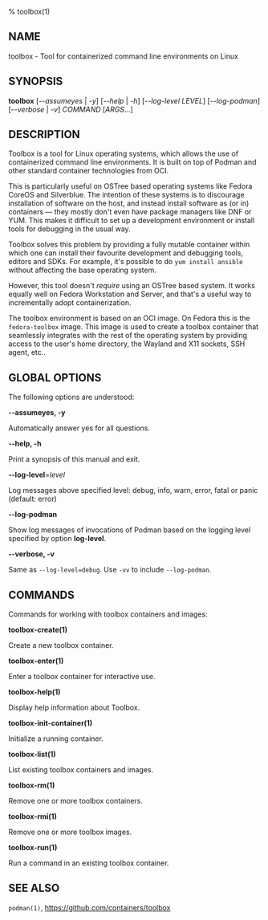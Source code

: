 % toolbox(1)

## NAME
toolbox - Tool for containerized command line environments on Linux

## SYNOPSIS
**toolbox** [*--assumeyes* | *-y*]
        [*--help* | *-h*]
        [*--log-level LEVEL*]
        [*--log-podman*]
        [*--verbose* | *-v*]
        *COMMAND* [*ARGS*...]

## DESCRIPTION

Toolbox is a tool for Linux operating systems, which allows the use of
containerized command line environments. It is built on top of Podman and
other standard container technologies from OCI.

This is particularly useful on OSTree based operating systems like Fedora
CoreOS and Silverblue. The intention of these systems is to discourage
installation of software on the host, and instead install software as (or in)
containers — they mostly don't even have package managers like DNF or YUM.
This makes it difficult to set up a development environment or install tools
for debugging in the usual way.

Toolbox solves this problem by providing a fully mutable container within
which one can install their favourite development and debugging tools, editors
and SDKs. For example, it's possible to do `yum install ansible` without
affecting the base operating system.

However, this tool doesn't *require* using an OSTree based system. It works
equally well on Fedora Workstation and Server, and that's a useful way to
incrementally adopt containerization.

The toolbox environment is based on an OCI image. On Fedora this is the
`fedora-toolbox` image. This image is used to create a toolbox container that
seamlessly integrates with the rest of the operating system by providing
access to the user's home directory, the Wayland and X11 sockets, SSH agent,
etc..

## GLOBAL OPTIONS ##

The following options are understood:

**--assumeyes, -y**

Automatically answer yes for all questions.

**--help, -h**

Print a synopsis of this manual and exit.

**--log-level**=*level*

Log messages above specified level: debug, info, warn, error, fatal or panic
(default: error)

**--log-podman**

Show log messages of invocations of Podman based on the logging level specified
by option **log-level**.

**--verbose, -v**

Same as `--log-level=debug`. Use `-vv` to include `--log-podman`.

## COMMANDS

Commands for working with toolbox containers and images:

**toolbox-create(1)**

Create a new toolbox container.

**toolbox-enter(1)**

Enter a toolbox container for interactive use.

**toolbox-help(1)**

Display help information about Toolbox.

**toolbox-init-container(1)**

Initialize a running container.

**toolbox-list(1)**

List existing toolbox containers and images.

**toolbox-rm(1)**

Remove one or more toolbox containers.

**toolbox-rmi(1)**

Remove one or more toolbox images.

**toolbox-run(1)**

Run a command in an existing toolbox container.

## SEE ALSO

`podman(1)`, https://github.com/containers/toolbox
